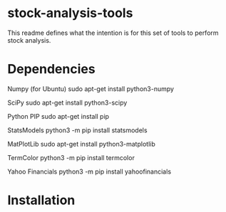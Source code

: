 # stock-analysis-tools

This readme defines what the intention is for this set of tools to perform stock analysis.

# Dependencies
Numpy (for Ubuntu)
sudo apt-get install python3-numpy

SciPy
sudo apt-get install python3-scipy

Python PIP
sudo apt-get install pip

StatsModels
python3 -m pip install statsmodels

MatPlotLib
sudo apt-get install python3-matplotlib

TermColor
python3 -m pip install termcolor

Yahoo Financials
python3 -m pip install yahoofinancials


# Installation
